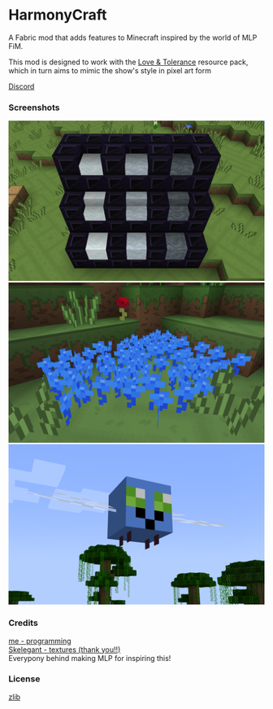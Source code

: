 # HarmonyCraft

A Fabric mod that adds features to Minecraft inspired by the world of MLP FiM.

This mod is designed to work with the [Love & Tolerance](https://love-tolerance.com/) resource pack, which in turn aims to mimic the show's style in pixel art form

[Discord](https://discord.gg/U8xEVMKkeF)

### Screenshots

![Clouds](Screenshots/clouds.png)
![Poison Joke](Screenshots/poison_joke.png)
![Parasprite](Screenshots/parasprite.png)

### Credits

[me - programming](https://github.com/stickacupcakeinmyeye) \
[Skelegant - textures (thank you!!)](https://github.com/Skelegant) \
Everypony behind making MLP for inspiring this!


### License

[zlib](LICENSE)
